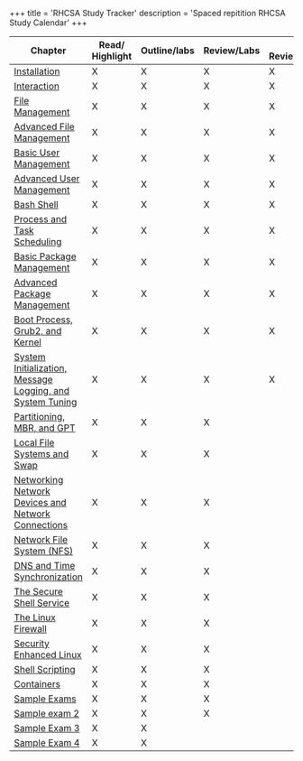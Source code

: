 +++
title = 'RHCSA Study Tracker'
description = 'Spaced repitition RHCSA Study Calendar'
+++


| Chapter                                                                                                                               | Read/ Highlight | Outline/labs | Review/Labs | 3 Review/Labs | 4 Review/Labs | Chapter |
| ------------------------------------------------------------------------------------------------------------------------------------- | --------------- | ------------ | ----------- | ------------- | ------------- | ------- |
| [Installation](Installation.md)                                                                                                       | X               | X            | X           | X             | X             | 1       |
| [Interaction](Interaction.md)                                                                                                         | X               | X            | X           | X             | X             | 2       |
| [File Management](File%20Management.md)                                                                                               | X               | X            | X           | X             | X             | 3       |
| [Advanced File Management](Advanced%20File%20Management.md)                                                                           | X               | X            | X           | X             | X             | 4       |
| [Basic User Management](Basic%20User%20Management.md)                                                                                 | X               | X            | X           | X             | X             | 5       |
| [Advanced User Management](Advanced%20User%20Management.md)                                                                           | X               | X            | X           | X             |               | 6       |
| [Bash Shell](../bash%20scripting/Bash%20Shell.md)                                                                                                                       | X               | X            | X           | X             |               | 7       |
| [Process and Task Scheduling](Process%20and%20Task%20Scheduling.md)                                                                   | X               | X            | X           | X             |               | 8       |
| [Basic Package Management](Basic%20Package%20Management.md)                                                                           | X               | X            | X           | X             |               | 9       |
| [Advanced Package Management](Advanced%20Package%20Management.md)                                                                     | X               | X            | X           | X             |               | 10      |
| [Boot Process, Grub2, and Kernel](Boot%20Process,%20Grub2,%20and%20Kernel.md)                                                         | X               | X            | X           | X             |               | 11      |
| [System Initialization, Message Logging, and System Tuning](System%20Initialization,%20Message%20Logging,%20and%20System%20Tuning.md) | X               | X            | X           | X             |               | 12      |
| [Partitioning, MBR, and GPT](../storage/Partitioning,%20MBR,%20and%20GPT.md)                                                                                         | X               | X            | X           |               |               | 13      |
| [Local File Systems and Swap](Local%20File%20Systems%20and%20Swap.md)                                                                 | X               | X            | X           |               |               | 14      |
| [Networking Network Devices and Network Connections](../../networking/Networking%20Network%20Devices%20and%20Network%20Connections.md)                 | X               | X            | X           |               |               | 15      |
| [Network File System (NFS)](Network%20File%20System%20(NFS).md)                                                                       | X               | X            | X           |               |               | 16      |
| [DNS and Time Synchronization](../../networking/DNS%20and%20Time%20Synchronization.md)                                                                 | X               | X            | X           |               |               | 17      |
| [The Secure Shell Service](The%20Secure%20Shell%20Service.md)                                                                         | X               | X            | X           |               |               | 18      |
| [The Linux Firewall](../cyber%20security/The%20Linux%20Firewall.md)                                                                                       | X               | X            | X           |               |               | 19      |
| [Security Enhanced Linux](../cyber%20security/Security%20Enhanced%20Linux.md)                                                                             | X               | X            | X           |               |               | 20      |
| [Shell Scripting](../bash%20scripting/Shell%20Scripting.md)                                                                                               | X               | X            | X           |               |               | 21      |
| [Containers](../../containers/Containers.md)                                                                                                           | X               | X            | X           |               |               | 22      |
| [Sample Exams](Sample%20Exams.md)                                                                                                 | X               | X            | X           |               |               | 23      |
| [Sample exam 2](RHCSA%20Notes/Sample%20exam%202.md)                                                                                                 | X               | X            | X           |               |               | 24      |
| [Sample Exam 3](RHCSA%20Notes/Sample%20Exam%203.md)                                                                                                 | X               | X            |             |               |               | 25      |
| [Sample Exam 4](RHCSA%20Notes/Sample%20Exam%204.md)                                                                                                 | X               | X            |             |               |               | 26      |
